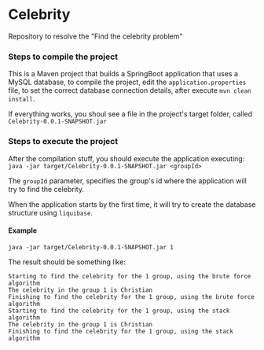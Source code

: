 
# Celebrity  
Repository to resolve the "Find the celebrity problem"  
  
### Steps to compile the project  
This is a Maven project that builds a SpringBoot application that uses a MySQL database, to compile the project, edit the `application.properties` file, to set the correct database connection details, after execute `mvn clean install`.

If everything works, you shoul see a file in the project's target folder, called `Celebrity-0.0.1-SNAPSHOT.jar`

### Steps to execute the project  

After the compilation stuff, you should execute the application executing:
`java -jar target/Celebrity-0.0.1-SNAPSHOT.jar <groupId>`

The `groupId` parameter, specifies the group's id where the application will try to find the celebrity.

When the application starts by the first time, it will try to create the database structure using `liquibase`.

#### Example
`java -jar target/Celebrity-0.0.1-SNAPSHOT.jar 1`

The result should be something like: 
```
Starting to find the celebrity for the 1 group, using the brute force algorithm
The celebrity in the group 1 is Christian
Finishing to find the celebrity for the 1 group, using the brute force algorithm
Starting to find the celebrity for the 1 group, using the stack algorithm
The celebrity in the group 1 is Christian
Finishing to find the celebrity for the 1 group, using the stack algorithm
```